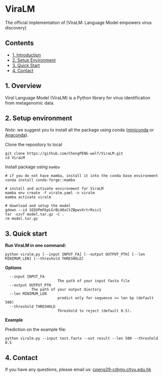 # ViraLM

The official implementation of [ViraLM: Language Model empowers virus discovery]


## Contents

- [1. Introduction](#1-introduction)
- [2. Setup Environment](#2-setup-environment)
- [3. Quick Start](#3-quick-start)
- [4. Contact](#4-citation)

## 1. Overview

Viral Language Model (ViraLM) is a Python library for virus identification from metagenomic data.

## 2. Setup environment

*Note*: we suggest you to install all the package using conda ([miniconda](https://docs.conda.io/en/latest/miniconda.html) or [Anaconda](https://anaconda.org/)).


Clone the repository to local

```
git clone https://github.com/ChengPENG-wolf/ViraLM.git
cd ViraLM
```

Install package using `mamba`

```
# if you do not have mamba, install it into the conda base environment
conda install conda-forge::mamba

# install and activate environment for ViraLM
mamba env create -f viralm.yaml -n viralm
mamba activate viralm

# download and setup the model
gdown --id 1EQVPmFbpLGrBLU0xCtZBpwvXrtrRxic1
tar -xzvf model.tar.gz -C .
rm model.tar.gz
```

## 3. Quick start

**Run ViraLM in one command:**

```
python viralm.py [--input INPUT_FA] [--output OUTPUT_PTH] [--len MINIMUM_LEN] [--threshold THRESHOLD]
```

**Options**

```
  --input INPUT_FA
                        The path of your input fasta file
  --output OUTPUT_PTH
			The path of your output diectory
  --len MINIMUM_LEN
                        predict only for sequence >= len bp (default 500)
  --threshold THRESHOLD
                        Threshold to reject (default 0.5).
```

**Example**

Prediction on the example file:

```
python viralm.py --input test.fasta --out result --len 500 --threshold 0.5
```

## 4. Contact

If you have any questions, please email us: cpeng29-c@my.cityu.edu.hk
